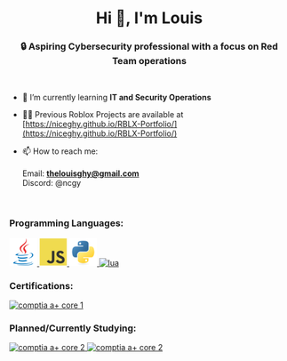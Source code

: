 <h1 align="center">Hi 👋, I'm Louis</h1>
<h3 align="center">🔒 Aspiring Cybersecurity professional with a focus on Red Team operations</h3>
<br>

- 🌱 I’m currently learning **IT and Security Operations**

- 👨‍💻 Previous Roblox Projects are available at [https://niceghy.github.io/RBLX-Portfolio/](https://niceghy.github.io/RBLX-Portfolio/)

- 📫 How to reach me:<br><br>Email: **thelouisghy@gmail.com**<br>Discord: @ncgy

<br>

<h3 align="left">Programming Languages:</h3>
<p align="left"> <a href="https://www.java.com" target="_blank" rel="noreferrer"> <img src="https://raw.githubusercontent.com/devicons/devicon/master/icons/java/java-original.svg" alt="java" width="50" height="50"/> </a> <a href="https://developer.mozilla.org/en-US/docs/Web/JavaScript" target="_blank" rel="noreferrer"> <img src="https://raw.githubusercontent.com/devicons/devicon/master/icons/javascript/javascript-original.svg" alt="javascript" width="50" height="50"/> </a> <a href="https://www.python.org" target="_blank" rel="noreferrer"> <img src="https://raw.githubusercontent.com/devicons/devicon/master/icons/python/python-original.svg" alt="python" width="50" height="50"/> </a> <a href="https://en.wikipedia.org/wiki/Lua" target="_blank" rel="noreferrer"> <img src="https://upload.wikimedia.org/wikipedia/commons/thumb/c/cf/Lua-Logo.svg/1280px-Lua-Logo.svg.png" alt="lua" width="50" height="50"/> </a> </p>

<h3 align="left">Certifications:</h3>
<p align="left"> <a href="https://www.comptia.org/en/certifications/a/core-1-v15/" target="_blank" rel="noreferrer"> <img src="https://cdn.discordapp.com/attachments/849683387790000136/1417288293145514014/Comptia_core_1.png?ex=68c9f015&is=68c89e95&hm=0c49b254a92db97d3099ebe8a95fd5a0ee6199044a9aaa53252989a9db8dba3c&" alt="comptia a+ core 1" width="125" height="125"/> </a>

<h3 align="left">Planned/Currently Studying:</h3>
<p align="left"> <a href="https://www.comptia.org/en/certifications/a/core-2-v15/" target="_blank" rel="noreferrer"> <img src="https://cdn.discordapp.com/attachments/849683387790000136/1417288376360632451/Comptia_core_2.png?ex=68c9f028&is=68c89ea8&hm=1d3e7aaa238fcbfc167e3a7aedb77a9e268112701b27aff612c16a58d37bf053&" alt="comptia a+ core 2" width="125" height="125"/> </a> <a href="https://www.comptia.org/en/certifications/security/" target="_blank" rel="noreferrer"> <img src="https://images.credly.com/images/80d8a06a-c384-42bf-ad36-db81bce5adce/blob" alt="comptia a+ core 2" width="125" height="125"/> </a>
